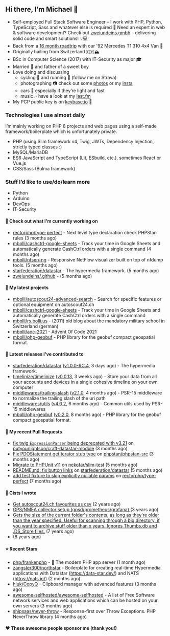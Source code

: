 ## Hi there, I’m Michael 👋

- Self-employed Full Stack Software Engineer – I work with PHP, Python, TypeScript, Sass and whatever else is required
  🚀 Need an expert in web & software development? Check out [zweiundeins.gmbh](https://zweiundeins.gmbh) – delivering solid code and smart solutions! 💡💻
- Back from a [16 month roadtrip](https://unterwegs.2und1.ch) with our '92 Mercedes T1 310 4x4 Van 🚒
- Originally hailing from Switzerland 🇨🇭🏔
- BSc in Computer Science (2017) with IT-Security as major 🎓
- Married 💍 and father of a sweet boy
- Love doing and discussing
  - cycling 🚴 and running 🏃 (follow me on Strava)
  - photographing 📷 check out some [photos](https://bolli.us) or my [insta](https://instagram.com/michaelbolli)
  - cars 🚗 especially if they’re light and fast
  - music 🎶 have a look at my [last.fm](https://last.fm/user/bolley)
- My PGP public key is on [keybase.io](https://keybase.io/mbolli) 🔑

### Technologies I use almost daily
I’m mainly working on PHP 8 projects and web pages using a self-made framework/boilerplate which is unfortunately private.
- PHP (using Slim framework v4, Twig, JWTs, Dependency Injection, strictly typed classes :)
- MySQL/MariaDB
- ES6 JavaScript and TypeScript (Lit, ESbuild, etc.), sometimes React or Vue.js
- CSS/Sass (Bulma framework)

### Stuff I’d like to use/do/learn more
- Python
- Arduino
- DevOps
- IT-Security

#### 👷 Check out what I'm currently working on

- [rectorphp/type-perfect](https://github.com/rectorphp/type-perfect) - Next level type declaration check PHPStan rules (3 months ago)
- [mbolli/cashctrl-google-sheets](https://github.com/mbolli/cashctrl-google-sheets) - Track your time in Google Sheets and automatically generate CashCtrl orders with a single command (4 months ago)
- [mbolli/nfsen-ng](https://github.com/mbolli/nfsen-ng) - Responsive NetFlow visualizer built on top of nfdump tools. (5 months ago)
- [starfederation/datastar](https://github.com/starfederation/datastar) - The hypermedia framework. (5 months ago)
- [zweiundeins/.github](https://github.com/zweiundeins/.github) -  (5 months ago)

#### 🌱 My latest projects

- [mbolli/autoscout24-advanced-search](https://github.com/mbolli/autoscout24-advanced-search) - Search for specific features or optional equipment on autoscout24.ch
- [mbolli/cashctrl-google-sheets](https://github.com/mbolli/cashctrl-google-sheets) - Track your time in Google Sheets and automatically generate CashCtrl orders with a single command
- [mbolli/rs.bolli.us](https://github.com/mbolli/rs.bolli.us) - (2011) old blog about the mandatory military school in Switzerland (german)
- [mbolli/aoc-2021](https://github.com/mbolli/aoc-2021) - Advent Of Code 2021
- [mbolli/php-geobuf](https://github.com/mbolli/php-geobuf) - PHP library for the geobuf compact geospatial format.

#### 🔭 Latest releases I've contributed to

- [starfederation/datastar](https://github.com/starfederation/datastar) ([v1.0.0-RC.4](https://github.com/starfederation/datastar/releases/tag/v1.0.0-RC.4), 3 days ago) - The hypermedia framework.
- [timelinize/timelinize](https://github.com/timelinize/timelinize) ([v0.0.13](https://github.com/timelinize/timelinize/releases/tag/v0.0.13), 3 weeks ago) - Store your data from all your accounts and devices in a single cohesive timeline on your own computer
- [middlewares/trailing-slash](https://github.com/middlewares/trailing-slash) ([v2.1.0](https://github.com/middlewares/trailing-slash/releases/tag/v2.1.0), 4 months ago) - PSR-15 middleware to normalize the trailing slash of the uri path
- [middlewares/utils](https://github.com/middlewares/utils) ([v4.0.2](https://github.com/middlewares/utils/releases/tag/v4.0.2), 6 months ago) - Common utils used by PSR-15 middlewares
- [mbolli/php-geobuf](https://github.com/mbolli/php-geobuf) ([v0.2.0](https://github.com/mbolli/php-geobuf/releases/tag/v0.2.0), 8 months ago) - PHP library for the geobuf compact geospatial format.

#### 🔨 My recent Pull Requests

- [fix twig `ExpressionParser` being deprecated with v3.21](https://github.com/putyourlightson/craft-datastar-module/pull/5) on [putyourlightson/craft-datastar-module](https://github.com/putyourlightson/craft-datastar-module) (3 months ago)
- [Fix PDOStatement getIterator stub type](https://github.com/phpstan/phpstan-src/pull/3974) on [phpstan/phpstan-src](https://github.com/phpstan/phpstan-src) (3 months ago)
- [Migrate to PHPUnit v11](https://github.com/nekofar/slim-test/pull/172) on [nekofar/slim-test](https://github.com/nekofar/slim-test) (5 months ago)
- [README.md: fix button links](https://github.com/starfederation/datastar/pull/652) on [starfederation/datastar](https://github.com/starfederation/datastar) (5 months ago)
- [add test fixture to skip explicitly nullable params](https://github.com/rectorphp/type-perfect/pull/56) on [rectorphp/type-perfect](https://github.com/rectorphp/type-perfect) (7 months ago)

#### 📓 Gists I wrote

- [Get autoscout24.ch favourites as csv](https://gist.github.com/cadfa79fd026e205b8b05716068ff19c) (2 years ago)
- [GPS/NMEA collector setup (gpsd/prometheus/grafana) ](https://gist.github.com/fba44156cf668940e325f98cb62483f7) (3 years ago)
- [Gets the size of the current folder&#39;s contents, as long as they&#39;re older than the year specified. Useful for scanning through a big directory, if you want to archive stuff older than x years. Ignores Thumbs.db and .DS_Store files.](https://gist.github.com/8ba3def57706c654187379796af735a6) (7 years ago)
- [](https://gist.github.com/92d2f67475453c77eed2b3a35ec42904) (8 years ago)

#### ⭐ Recent Stars

- [php/frankenphp](https://github.com/php/frankenphp) - 🧟 The modern PHP app server (1 month ago)
- [zangster300/northstar](https://github.com/zangster300/northstar) - Boilerplate for creating real-time Hypermedia applications with Datastar (https://data-star.dev/) and NATS (https://nats.io/) (2 months ago)
- [hluk/CopyQ](https://github.com/hluk/CopyQ) - Clipboard manager with advanced features (3 months ago)
- [awesome-selfhosted/awesome-selfhosted](https://github.com/awesome-selfhosted/awesome-selfhosted) - A list of Free Software network services and web applications which can be hosted on your own servers (3 months ago)
- [shipsaas/never-throw](https://github.com/shipsaas/never-throw) - Response-first over Throw Exceptions. PHP NeverThrow library (4 months ago)

#### ❤️ These awesome people sponsor me (thank you!)

